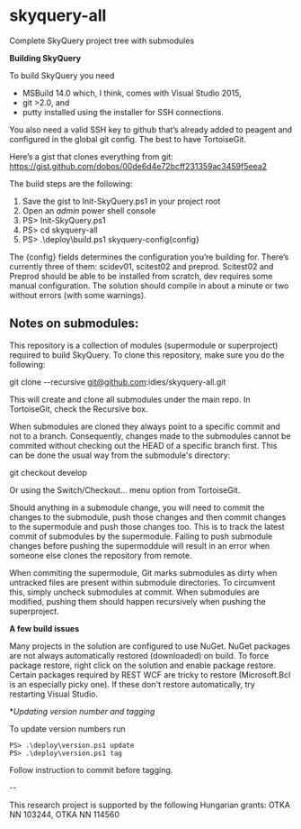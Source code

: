 skyquery-all
============

Complete SkyQuery project tree with submodules

**Building SkyQuery**

To build SkyQuery you need 
* MSBuild 14.0 which, I think, comes with Visual Studio 2015, 
* git >2.0, and 
* putty installed using the installer for SSH connections.

You also need a valid SSH key to github that’s already added to peagent and configured in the global git config. The best to have TortoiseGit.

Here’s a gist that clones everything from git:
https://gist.github.com/dobos/00de6d4e72bcff231359ac3459f5eea2

The build steps are the following:

1.	Save the gist to Init-SkyQuery.ps1 in your project root
2.	Open an *admin* power shell console
3.	PS> Init-SkyQuery.ps1
4.	PS> cd skyquery-all
5.	PS> .\deploy\build.ps1 skyquery-config\{config}

The {config} fields determines the configuration you’re building for. There’s currently three of them: scidev01, scitest02 and preprod. Scitest02 and Preprod should be able to be installed from scratch, dev requires some manual configuration. The solution should compile in about a minute or two without errors (with some warnings).

**Notes on submodules:**
--------------------

This repository is a collection of modules (supermodule or superproject) required to build SkyQuery. To clone this repository, make sure you do the following:

git clone --recursive git@github.com:idies/skyquery-all.git 

This will create and clone all submodules under the main repo. In TortoiseGit, check the Recursive box.

When submodules are cloned they always point to a specific commit and not to a branch. Consequently, changes made to the submodules cannot be commited without checking out the HEAD of a specific branch first. This can be done the usual way from the submodule's directory:

git checkout develop

Or using the Switch/Checkout... menu option from TortoiseGit.

Should anything in a submodule change, you will need to commit the changes to the submodule, push those changes and then commit changes to the supermodule and push those changes too. This is to track the latest commit of submodules by the supermodule. Failing to push submodule changes before pushing the supermoddule will result in an error when someone else clones the repository from remote.

When commiting the supermodule, Git marks submodules as dirty when untracked files are present within submodule directories. To circumvent this, simply uncheck submodules at commit. When submodules are modified, pushing them should happen recursively when pushing the superproject.


**A few build issues**

Many projects in the solution are configured to use NuGet. NuGet packages are not always automatically restored (downloaded) on build. To force package restore, right click on the solution and enable package restore. Certain packages required by REST WCF are tricky to restore (Microsoft.Bcl is an especially picky one). If these don't restore automatically, try restarting Visual Studio.

**Updating version number and tagging*

To update version numbers run

    PS> .\deploy\version.ps1 update
    PS> .\deploy\version.ps1 tag
    
Follow instruction to commit before tagging.

--

This research project is supported by the following Hungarian grants: OTKA NN 103244, OTKA NN 114560
